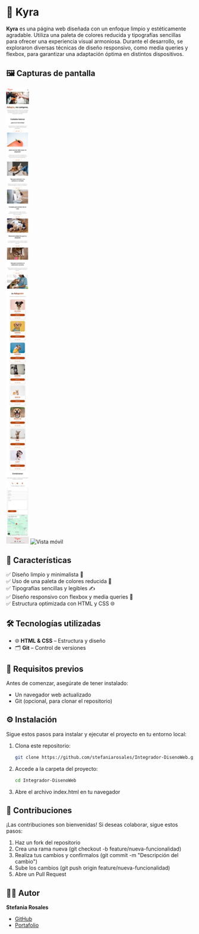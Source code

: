 # 🎨 Kyra  

**Kyra** es una página web diseñada con un enfoque limpio y estéticamente agradable. Utiliza una paleta de colores reducida y tipografías sencillas para ofrecer una experiencia visual armoniosa. Durante el desarrollo, se exploraron diversas técnicas de diseño responsivo, como media queries y flexbox, para garantizar una adaptación óptima en distintos dispositivos.

## 🖼️ Capturas de pantalla  
<img src="https://github.com/stefaniarosales/Integrador-DisenoWeb/blob/main/assets/img/mobile.png" alt="Vista móvil" width="61">   <img src="https://github.com/stefaniarosales/Integrador-DisenoWeb/blob/main/assets/img/web.png" alt="Vista móvil" width="227">

## 🚀 Características  
✅ Diseño limpio y minimalista 🎨  
✅ Uso de una paleta de colores reducida 🎨  
✅ Tipografías sencillas y legibles ✍️  
✅ Diseño responsivo con flexbox y media queries 📱  
✅ Estructura optimizada con HTML y CSS 🌐  

## 🛠️ Tecnologías utilizadas  
- 🌐 **HTML & CSS** – Estructura y diseño  
- 🗂 **Git** – Control de versiones  

## 📌 Requisitos previos  
Antes de comenzar, asegúrate de tener instalado:  
- Un navegador web actualizado  
- Git (opcional, para clonar el repositorio)  

## ⚙️ Instalación  
Sigue estos pasos para instalar y ejecutar el proyecto en tu entorno local:  

1. Clona este repositorio:  
   ```bash
   git clone https://github.com/stefaniarosales/Integrador-DisenoWeb.git
2. Accede a la carpeta del proyecto:
   ```bash
   cd Integrador-DisenoWeb
3. Abre el archivo index.html en tu navegador

## 🤝 Contribuciones
¡Las contribuciones son bienvenidas! Si deseas colaborar, sigue estos pasos:
1. Haz un fork del repositorio
2. Crea una rama nueva (git checkout -b feature/nueva-funcionalidad)
3. Realiza tus cambios y confírmalos (git commit -m "Descripción del cambio")
4. Sube los cambios (git push origin feature/nueva-funcionalidad)
5. Abre un Pull Request

## 👩‍💻 Autor  
**Stefania Rosales**  
  - [GitHub](https://github.com/stefaniarosales)  
  - [Portafolio](https://stefaniadev.vercel.app/)  
